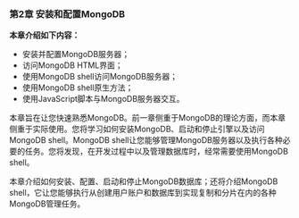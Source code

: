 ### 第2章 安装和配置MongoDB

**本章介绍如下内容：**

+ 安装并配置MongoDB服务器；
+ 访问MongoDB HTML界面；
+ 使用MongoDB shell访问MongoDB服务器；
+ 使用MongoDB shell原生方法；
+ 使用JavaScript脚本与MongoDB服务器交互。

本章旨在让您快速熟悉MongoDB。前一章侧重于MongoDB的理论方面，而本章侧重于实际使用。您将学习如何安装MongoDB、启动和停止引擎以及访问MongoDB shell。MongoDB shell让您能够管理MongoDB服务器以及执行各种必要的任务。您将发现，在开发过程中以及管理数据库时，经常需要使用MongoDB shell。

本章介绍如何安装、配置、启动和停止MongoDB数据库；还将介绍MongoDB shell，它让您能够执行从创建用户账户和数据库到实现复制和分片在内的各种MongoDB管理任务。

